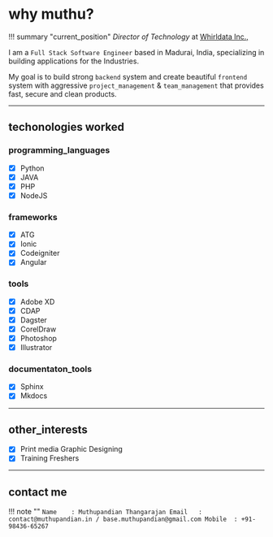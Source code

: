 # why muthu?
!!! summary "current_position"
    *Director of Technology* at [Whirldata Inc.,](https://whirldatascience.com)

I am a `Full Stack Software Engineer` based in Madurai, India, specializing in building applications for the Industries.

My goal is to build strong `backend` system and create beautiful `frontend` system with aggressive `project_management` & `team_management` that provides fast, secure and clean products.

---

## techonologies worked

### programming_languages
- [x] Python
- [x] JAVA
- [x] PHP
- [x] NodeJS

### frameworks
- [x] ATG
- [x] Ionic
- [x] Codeigniter
- [x] Angular

### tools
- [x] Adobe XD
- [x] CDAP
- [x] Dagster
- [x] CorelDraw
- [x] Photoshop
- [x] Illustrator

### documentaton_tools
- [x] Sphinx
- [x] Mkdocs

---

## other_interests
- [x] Print media Graphic Designing
- [x] Training Freshers

---

## contact me

!!! note ""
    ```
    Name    : Muthupandian Thangarajan
    Email   : contact@muthupandian.in / base.muthupandian@gmail.com
    Mobile  : +91-98436-65267
    ```